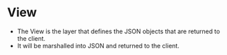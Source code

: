 # View

- The View is the layer that defines the JSON objects that are returned to the client.
- It will be marshalled into JSON and returned to the client.
